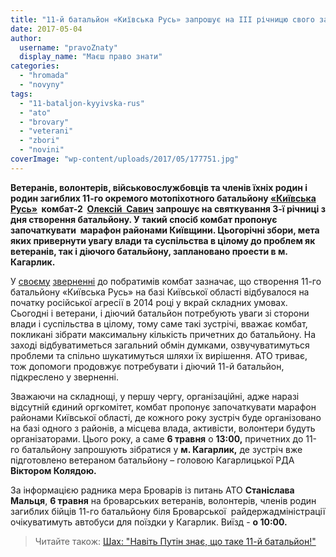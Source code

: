 ```yaml
---
title: "11-й батальйон «Київська Русь» запрошує на ІІІ річницю свого заснування"
date: 2017-05-04
author: 
  username: "pravoZnaty"
  display_name: "Маєш право знати"
categories: 
  - "hromada"
  - "novyny"
tags: 
  - "11-bataljon-kyyivska-rus"
  - "ato"
  - "brovary"
  - "veterani"
  - "zbori"
  - "novini"
coverImage: "wp-content/uploads/2017/05/177751.jpg"
---
```


**Ветеранів, волонтерів, військовослужбовців та членів їхніх родин і родин загиблих 11-го окремого мотопіхотного батальйону [«Київська Русь»](http://uk.wikipedia.org/wiki/11-%D0%B9_%D0%BE%D0%BA%D1%80%D0%B5%D0%BC%D0%B8%D0%B9_%D0%BC%D0%BE%D1%82%D0%BE%D0%BF%D1%96%D1%85%D0%BE%D1%82%D0%BD%D0%B8%D0%B9_%D0%B1%D0%B0%D1%82%D0%B0%D0%BB%D1%8C%D0%B9%D0%BE%D0%BD_\(%D0%A3%D0%BA%D1%80%D0%B0%D1%97%D0%BD%D0%B0\))  комбат-2  [Олексій  Савич](http://uk.wikipedia.org/wiki/%D0%A1%D0%B0%D0%B2%D0%B8%D1%87_%D0%9E%D0%BB%D0%B5%D0%BA%D1%81%D1%96%D0%B9_%D0%9E%D0%BB%D0%B5%D0%BA%D1%81%D1%96%D0%B9%D0%BE%D0%B2%D0%B8%D1%87)** **запрошує на святкування 3-ї річниці з дня створення батальйону. У такий спосіб комбат пропонує започаткувати  марафон районами Київщини. Цьогорічні збори, мета яких привернути увагу влади та суспільства в цілому до проблем як ветеранів, так і діючого батальйону, заплановано проести в м. Кагарлик.**

У [своєму](http://1drv.ms/i/s!AvmWrUUCIfRMgRqMtaMHxcQ1stt5) [зверненні](http://1drv.ms/i/s!AvmWrUUCIfRMgRuvurr7wgGKgsII) до побратимів комбат зазначає, що створення 11-го батальйону «Київська Русь» на базі Київської області відбувалося на початку російської агресії в 2014 році у вкрай складних умовах. Сьогодні і ветерани, і діючий батальйон потребують уваги зі сторони влади і суспільства в цілому, тому саме такі зустрічі, вважає комбат, покликані зібрати максимальну кількість причетних до батальйону. На заході відбуватиметься загальний обмін думками, озвучуватимуться проблеми та спільно шукатимуться шляхи їх вирішення. АТО триває, тож допомоги продовжує потребувати і діючий 11-й батальйон, підкреслено у зверненні.

Зважаючи на складнощі, у першу чергу, організаційні, адже наразі відсутній єдиний оргкомітет, комбат пропонує започаткувати марафон районами Київської області, де кожного року зустріч буде організовано на базі одного з районів, а місцева влада, активісти, волонтери будуть організаторами. Цього року, а саме **6 травня** о **13:00,** причетних до 11-го батальйону запрошують зібратися у **м. Кагарлик,** де зустріч вже підготовлено ветераном батальйону – головою Кагарлицької РДА **Віктором Колядою.**

За інформацією радника мера Броварів із питань АТО **Станіслава Мальця**, **6 травня** на броварських ветеранів, волонтерів, членів родин загиблих бійців 11-го батальйону біля Броварської  райдержадміністрації очікуватимуть автобуси для поїздки у Кагарлик. Виїзд - **о 10:00.**

> Читайте також: [Шах: "Навіть Путін знає, що таке 11-й батальйон!"](https://mpz.brovary.org/shah-navit-putin-znaye-shho-take-11-j-bataljon-foto/)
